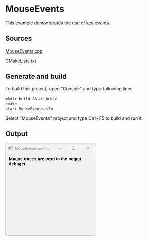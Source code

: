 # MouseEvents

This example demonstrates the use of key events.

## Sources

[MouseEvents.cpp](MouseEvents.cpp)

[CMakeLists.txt](CMakeLists.txt)

## Generate and build

To build this project, open "Console" and type following lines:

``` shell
mkdir build && cd build
cmake .. 
start MouseEvents.sln
```

Select "MouseEvents" project and type Ctrl+F5 to build and run it.

## Output

![GitHub Logo](../../../docs/Pictures/MouseEvents.png)

